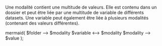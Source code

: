 Une modalité contient une multitude de valeurs.
Elle est contenu dans un dossier et peut être liée par une multitude de variable de différents datasets.
Une variable peut également être liée à plusieurs modalités (contenant des valeurs différentes).

mermaid(
$folder --> $modality
$variable <--> $modality
$modality --> $value
);
